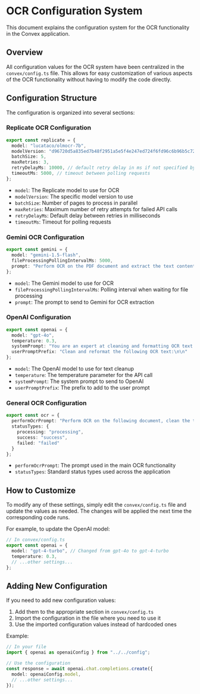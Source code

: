 # OCR Configuration System

This document explains the configuration system for the OCR functionality in the Convex application.

## Overview

All configuration values for the OCR system have been centralized in the `convex/config.ts` file. This allows for easy customization of various aspects of the OCR functionality without having to modify the code directly.

## Configuration Structure

The configuration is organized into several sections:

### Replicate OCR Configuration

```typescript
export const replicate = {
  model: "lucataco/olmocr-7b",
  modelVersion: "d96720d5a835ed7b48f2951a5e5f4e247ed724f6fd96c6b96b5c7234f635065f",
  batchSize: 5,
  maxRetries: 3,
  retryDelayMs: 10000, // default retry delay in ms if not specified by API
  timeoutMs: 5000, // timeout between polling requests
};
```

- `model`: The Replicate model to use for OCR
- `modelVersion`: The specific model version to use
- `batchSize`: Number of pages to process in parallel
- `maxRetries`: Maximum number of retry attempts for failed API calls
- `retryDelayMs`: Default delay between retries in milliseconds
- `timeoutMs`: Timeout for polling requests

### Gemini OCR Configuration

```typescript
export const gemini = {
  model: "gemini-1.5-flash",
  fileProcessingPollingIntervalMs: 5000,
  prompt: "Perform OCR on the PDF document and extract the text content. Return the text content in a structured format, including headers, paragraphs, and tables. Do not change the original language of the document."
};
```

- `model`: The Gemini model to use for OCR
- `fileProcessingPollingIntervalMs`: Polling interval when waiting for file processing
- `prompt`: The prompt to send to Gemini for OCR extraction

### OpenAI Configuration

```typescript
export const openai = {
  model: "gpt-4o",
  temperature: 0.3,
  systemPrompt: "You are an expert at cleaning and formatting OCR text. Your job is to take raw OCR output and clean it up - fix formatting issues, correct obvious OCR errors, properly structure paragraphs, tables, and sections. Preserve all original content but make it more readable.",
  userPromptPrefix: "Clean and reformat the following OCR text:\n\n"
};
```

- `model`: The OpenAI model to use for text cleanup
- `temperature`: The temperature parameter for the API call
- `systemPrompt`: The system prompt to send to OpenAI
- `userPromptPrefix`: The prefix to add to the user prompt

### General OCR Configuration

```typescript
export const ocr = {
  performOcrPrompt: "Perform OCR on the following document, clean the text and translate it to both English and Arabic\ntext = {'Arabic': string, 'English': string}\nReturn: Array<text>",
  statusTypes: {
    processing: "processing",
    success: "success",
    failed: "failed"
  }
};
```

- `performOcrPrompt`: The prompt used in the main OCR functionality
- `statusTypes`: Standard status types used across the application

## How to Customize

To modify any of these settings, simply edit the `convex/config.ts` file and update the values as needed. The changes will be applied the next time the corresponding code runs.

For example, to update the OpenAI model:

```typescript
// In convex/config.ts
export const openai = {
  model: "gpt-4-turbo", // Changed from gpt-4o to gpt-4-turbo
  temperature: 0.3,
  // ...other settings...
};
```

## Adding New Configuration

If you need to add new configuration values:

1. Add them to the appropriate section in `convex/config.ts`
2. Import the configuration in the file where you need to use it
3. Use the imported configuration values instead of hardcoded ones

Example:

```typescript
// In your file
import { openai as openaiConfig } from "../../config";

// Use the configuration
const response = await openai.chat.completions.create({
  model: openaiConfig.model,
  // ...other settings...
});
``` 